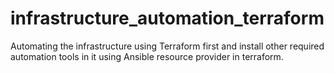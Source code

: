 # infrastructure_automation_terraform
Automating the infrastructure using Terraform first and install other required automation tools in it using Ansible resource provider in terraform.
